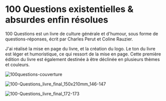 # 100 Questions existentielles & absurdes enfin résolues

100 Questions est un livre de culture générale et d'humour, sous forme de questions-réponses, écrit par Charles Perut et Coline Rauzier.


J'ai réalisé la mise en page du livre, et la création du logo.
Le ton du livre est léger et humoristique, ce qui ressort de la mise en page. Cette première édition du livre est également destinée à être déclinée en plusieurs thèmes et couleurs.

![100questions-couverture](https://github.com/user-attachments/assets/b4b752e4-f2d3-45e8-9ae0-caea1818925b)

![100-Questions_livre_final_150x210mm_146-147](https://github.com/user-attachments/assets/b25efeec-bbcd-4be5-9516-bd33fbb0806d)

![100-Questions_livre_final_172-173](https://github.com/user-attachments/assets/6513cbed-ae08-447d-832c-718c890afb30)
